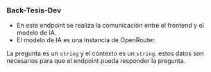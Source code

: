 ### Back-Tesis-Dev
- En este endpoint se realiza la comunicación entre el frontend y el modelo de IA.
- El modelo de IA es una instancia de OpenRouter.

La pregunta es un `string` y el contexto es un `string`.
estos datos son necesarios para que el endpoint pueda responder la pregunta.